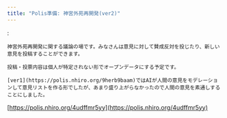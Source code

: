 ```yaml
---
title: "Polis準備: 神宮外苑再開発(ver2)"
---
```


:

```
神宮外苑再開発に関する議論の場です。みなさんは意見に対して賛成反対を投じたり、新しい意見を投稿することができます。

投稿・投票内容は個人が特定されない形でオープンデータにする予定です。

[ver1](https://polis.nhiro.org/9herb9baam)ではAIが人間の意見をモデレーションして意見リストを作る形でしたが、あまり盛り上がらなかったので人間の意見を素通しすることにしました。
```


[https://polis.nhiro.org/4udffmr5yy](https://polis.nhiro.org/4udffmr5yy)
